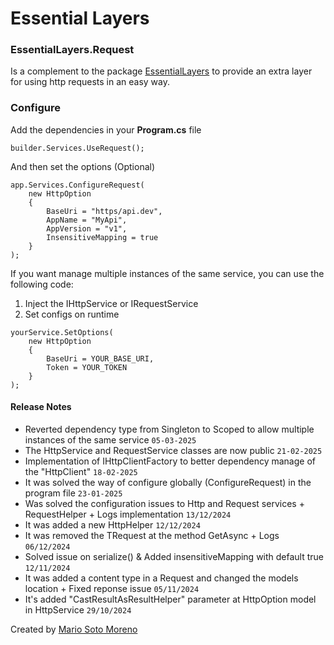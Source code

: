 # Essential Layers
### EssentialLayers.Request

Is a complement to the package [EssentialLayers](/EssentialLayers/Readme.md) to provide an extra layer for using http requests in an easy way.

### Configure

Add the dependencies in your **Program.cs** file

```
builder.Services.UseRequest();
```

And then set the options (Optional)

```
app.Services.ConfigureRequest(
	new HttpOption
	{
		BaseUri = "https/api.dev",
		AppName = "MyApi",
		AppVersion = "v1",
		InsensitiveMapping = true
	}
);
```

If you want manage multiple instances of the same service, you can use the following code:

1. Inject the IHttpService or IRequestService
2. Set configs on runtime

```
yourService.SetOptions(
	new HttpOption
	{
		BaseUri = YOUR_BASE_URI,
		Token = YOUR_TOKEN
	}
);
```

#### Release Notes
 - Reverted dependency type from Singleton to Scoped to allow multiple instances of the same service `05-03-2025`
 - The HttpService and RequestService classes are now public `21-02-2025`
 - Implementation of IHttpClientFactory to better dependency manage of the "HttpClient" `18-02-2025`
 - It was solved the way of configure globally (ConfigureRequest) in the program file `23-01-2025`
 - Was solved the configuration issues to Http and Request services + RequestHelper + Logs implementation `13/12/2024`
 - It was added a new HttpHelper `12/12/2024`
 - It was removed the TRequest at the method GetAsync + Logs `06/12/2024`
 - Solved issue on serialize() & Added insensitiveMapping with default true `12/11/2024`
 - It was added a content type in a Request and changed the models location + Fixed reponse issue `05/11/2024`
 - It's added "CastResultAsResultHelper" parameter at HttpOption model in HttpService `29/10/2024`

Created by [Mario Soto Moreno](https://github.com/MatProgrammerSM)